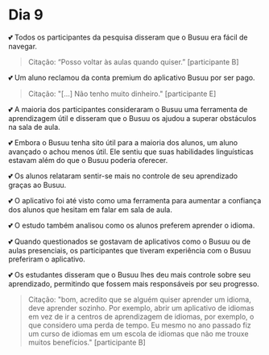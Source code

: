 # Dia 9

💕 Todos os participantes da pesquisa disseram que o Busuu era fácil de navegar.

> Citação: “Posso voltar às aulas quando quiser.” [participante B]

💕 Um aluno reclamou da conta premium do aplicativo Busuu por ser pago.

> Citação: "[...] Não tenho muito dinheiro." [participante E]

💕 A maioria dos participantes consideraram o Busuu uma ferramenta de aprendizagem útil e disseram que o Busuu os ajudou a superar obstáculos na sala de aula.

💕 Embora o Busuu tenha sito útil para a maioria dos alunos, um aluno avançado o achou menos útil. Ele sentiu que suas habilidades linguísticas estavam além do que o Busuu poderia oferecer.

💕 Os alunos relataram sentir-se mais no controle de seu aprendizado graças ao Busuu. 

💕 O aplicativo foi até visto como uma ferramenta para aumentar a confiança dos alunos que hesitam em falar em sala de aula. 

💕 O estudo também analisou como os alunos preferem aprender o idioma. 

💕 Quando questionados se gostavam de aplicativos como o Busuu ou de aulas presenciais, os participantes que tiveram experiência com o Busuu preferiram o aplicativo. 

💕 Os estudantes disseram que o Busuu lhes deu mais controle sobre seu aprendizado, permitindo que fossem mais responsáveis ​​por seu progresso.

> Citação: "bom, acredito que se alguém quiser aprender um idioma, deve aprender sozinho. Por exemplo, abrir um aplicativo de idiomas em vez de ir a centros de aprendizagem de idiomas, por exemplo, o que considero uma perda de tempo. Eu mesmo no ano passado fiz um curso de idiomas em um escola de idiomas que não me trouxe muitos benefícios." [participante B]
